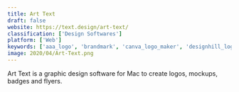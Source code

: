 ```yaml
---
title: Art Text
draft: false 
website: https://text.design/art-text/
classification: ['Design Softwares']
platform: ['Web']
keywords: ['aaa_logo', 'brandmark', 'canva_logo_maker', 'designhill_logo_maker', 'flaming_text', 'fonttwister', 'instalogo', 'lapparatus', 'logo_design_studio', 'logo_ease', 'logo_foundry', 'logobee_-_logo_templates', 'logomaster.ai', 'looka', 'mockuptime', 'newglue', 'swift_publisher', 'tailor_brands', 'the_logo_creator', 'vectornator_pro_for_mac', 'wizlogo']
image: 2020/04/Art-Text.png
---
```

Art Text is a graphic design software for Mac to create logos, mockups, badges and flyers.